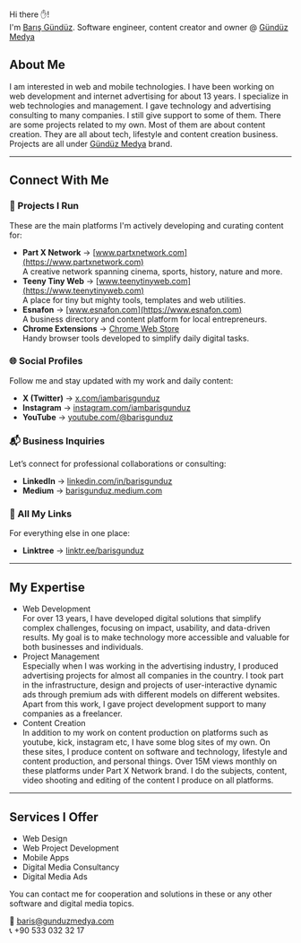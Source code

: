 Hi there ✋!  
I'm [Barış Gündüz](https://www.barisgunduz.com/). Software engineer, content creator and owner @ [Gündüz Medya](https://www.gunduzmedya.com/)

## About Me

I am interested in web and mobile technologies. I have been working on web development and internet advertising for about 13 years. I specialize in web technologies and management. I gave technology and advertising consulting to many companies. I still give support to some of them. There are some projects related to my own. Most of them are about content creation. They are all about tech, lifestyle and content creation business. Projects are all under [Gündüz Medya](https://www.gunduzmedya.com/) brand.

---

## Connect With Me

### 🚀 Projects I Run

These are the main platforms I'm actively developing and curating content for:

-   **Part X Network** → [www.partxnetwork.com](https://www.partxnetwork.com)  
    A creative network spanning cinema, sports, history, nature and more.
-   **Teeny Tiny Web** → [www.teenytinyweb.com](https://www.teenytinyweb.com)  
    A place for tiny but mighty tools, templates and web utilities.
-   **Esnafon** → [www.esnafon.com](https://www.esnafon.com)  
    A business directory and content platform for local entrepreneurs.
-   **Chrome Extensions** → [Chrome Web Store](https://chromewebstore.google.com/search/g%C3%BCnd%C3%BCz%20medya)  
    Handy browser tools developed to simplify daily digital tasks.

### 🌐 Social Profiles

Follow me and stay updated with my work and daily content:

-   **X (Twitter)** → [x.com/iambarisgunduz](https://x.com/iambarisgunduz)
-   **Instagram** → [instagram.com/iambarisgunduz](https://www.instagram.com/iambarisgunduz)
-   **YouTube** → [youtube.com/@barisgunduz](https://www.youtube.com/@barisgunduz)

### 📬 Business Inquiries

Let’s connect for professional collaborations or consulting:

-   **LinkedIn** → [linkedin.com/in/barisgunduz](https://www.linkedin.com/in/barisgunduz/)
-   **Medium** → [barisgunduz.medium.com](https://barisgunduz.medium.com)

### 🔗 All My Links

For everything else in one place:

-   **Linktree** → [linktr.ee/barisgunduz](https://linktr.ee/barisgunduz)

---

## My Expertise

-   Web Development  
     For over 13 years, I have developed digital solutions that simplify
    complex challenges, focusing on impact, usability, and data-driven
    results. My goal is to make technology more accessible and valuable
    for both businesses and individuals.
-   Project Management  
     Especially when I was working in the advertising industry, I produced
    advertising projects for almost all companies in the country. I took
    part in the infrastructure, design and projects of user-interactive
    dynamic ads through premium ads with different models on
    different websites. Apart from this work, I gave project development
    support to many companies as a freelancer.
-   Content Creation  
     In addition to my work on content production on platforms such as
    youtube, kick, instagram etc, I have some blog sites of my own. On
    these sites, I produce content on software and technology, lifestyle
    and content production, and personal things. Over 15M views
    monthly on these platforms under Part X Network brand. I do the
    subjects, content, video shooting and editing of the content I
    produce on all platforms.

---

## Services I Offer

-   Web Design
-   Web Project Development
-   Mobile Apps
-   Digital Media Consultancy
-   Digital Media Ads

You can contact me for cooperation and solutions in these or any other software and digital media topics.

📧 baris@gunduzmedya.com  
📞 +90 533 032 32 17
